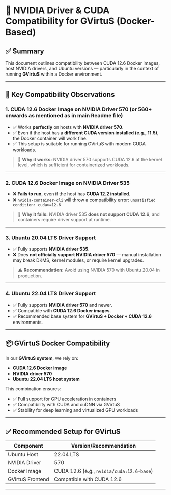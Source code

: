 # 📄 NVIDIA Driver & CUDA Compatibility for GVirtuS (Docker-Based)

## ✅ Summary

This document outlines compatibility between CUDA 12.6 Docker images, host NVIDIA drivers, and Ubuntu versions — particularly in the context of running **GVirtuS** within a Docker environment.

---

## 🔧 Key Compatibility Observations

### 1. **CUDA 12.6 Docker Image on NVIDIA Driver 570** (or 560+ onwards as mentioned as in main Readme file)

* ✅ Works **perfectly** on hosts with **NVIDIA driver 570**.
* ✅ Even if the host has a **different CUDA version installed (e.g., 11.5)**, the Docker container will work fine.
* ✅ This setup is suitable for running GVirtuS with modern CUDA workloads.

> 📝 **Why it works:** NVIDIA driver 570 supports CUDA 12.6 at the kernel level, which is sufficient for containerized workloads.

---

### 2. **CUDA 12.6 Docker Image on NVIDIA Driver 535**

* ❌ **Fails to run**, even if the host has **CUDA 12.2 installed**.
* ❌ `nvidia-container-cli` will throw a compatibility error:
  `unsatisfied condition: cuda>=12.6`

> 🛑 **Why it fails:** NVIDIA driver 535 **does not support CUDA 12.6**, and containers require driver support at runtime.

---

### 3. **Ubuntu 20.04 LTS Driver Support**

* ✅ Fully supports **NVIDIA driver 535**.
* ❌ Does **not officially support NVIDIA driver 570** — manual installation may break DKMS, kernel modules, or require kernel upgrades.

> ⚠️ **Recommendation:** Avoid using NVIDIA 570 with Ubuntu 20.04 in production.

---

### 4. **Ubuntu 22.04 LTS Driver Support**

* ✅ Fully supports **NVIDIA driver 570** and newer.
* ✅ Compatible with **CUDA 12.6 Docker images**.
* ✅ Recommended base system for **GVirtuS + Docker + CUDA 12.6** environments.

---

## 📦 GVirtuS Docker Compatibility

In our **GVirtuS system**, we rely on:

* **CUDA 12.6 Docker image**
* **NVIDIA driver 570**
* **Ubuntu 22.04 LTS host system**

This combination ensures:

* ✅ Full support for GPU acceleration in containers
* ✅ Compatibility with CUDA and cuDNN via GVirtuS
* ✅ Stability for deep learning and virtualized GPU workloads

---

## ✅ Recommended Setup for GVirtuS

| Component        | Version/Recommendation                    |
| ---------------- | ----------------------------------------- |
| Ubuntu Host      | 22.04 LTS                                 |
| NVIDIA Driver    | 570                                       |
| Docker Image     | CUDA 12.6 (e.g., `nvidia/cuda:12.6-base`) |
| GVirtuS Frontend | Compatible with CUDA 12.6                 |

---

